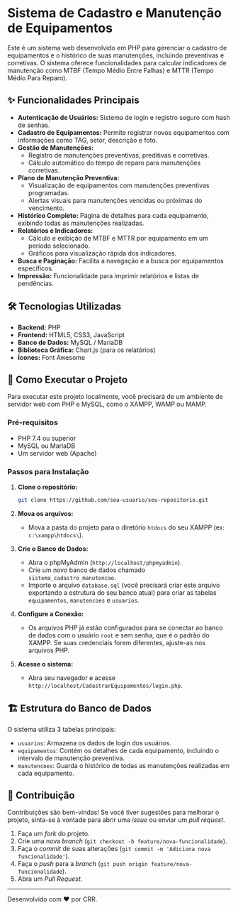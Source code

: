 # Sistema de Cadastro e Manutenção de Equipamentos

Este é um sistema web desenvolvido em PHP para gerenciar o cadastro de equipamentos e o histórico de suas manutenções, incluindo preventivas e corretivas. O sistema oferece funcionalidades para calcular indicadores de manutenção como MTBF (Tempo Médio Entre Falhas) e MTTR (Tempo Médio Para Reparo).

 

## ✨ Funcionalidades Principais

-   **Autenticação de Usuários:** Sistema de login e registro seguro com hash de senhas.
-   **Cadastro de Equipamentos:** Permite registrar novos equipamentos com informações como TAG, setor, descrição e foto.
-   **Gestão de Manutenções:**
    -   Registro de manutenções preventivas, preditivas e corretivas.
    -   Cálculo automático do tempo de reparo para manutenções corretivas.
-   **Plano de Manutenção Preventiva:**
    -   Visualização de equipamentos com manutenções preventivas programadas.
    -   Alertas visuais para manutenções vencidas ou próximas do vencimento.
-   **Histórico Completo:** Página de detalhes para cada equipamento, exibindo todas as manutenções realizadas.
-   **Relatórios e Indicadores:**
    -   Cálculo e exibição de MTBF e MTTR por equipamento em um período selecionado.
    -   Gráficos para visualização rápida dos indicadores.
-   **Busca e Paginação:** Facilita a navegação e a busca por equipamentos específicos.
-   **Impressão:** Funcionalidade para imprimir relatórios e listas de pendências.

## 🛠️ Tecnologias Utilizadas

-   **Backend:** PHP
-   **Frontend:** HTML5, CSS3, JavaScript
-   **Banco de Dados:** MySQL / MariaDB
-   **Biblioteca Gráfica:** Chart.js (para os relatórios)
-   **Ícones:** Font Awesome

## 🚀 Como Executar o Projeto

Para executar este projeto localmente, você precisará de um ambiente de servidor web com PHP e MySQL, como o XAMPP, WAMP ou MAMP.

### Pré-requisitos

-   PHP 7.4 ou superior
-   MySQL ou MariaDB
-   Um servidor web (Apache)

### Passos para Instalação

1.  **Clone o repositório:**
    ```bash
    git clone https://github.com/seu-usuario/seu-repositorio.git
    ```

2.  **Mova os arquivos:**
    -   Mova a pasta do projeto para o diretório `htdocs` do seu XAMPP (ex: `c:\xampp\htdocs\`).

3.  **Crie o Banco de Dados:**
    -   Abra o phpMyAdmin (`http://localhost/phpmyadmin`).
    -   Crie um novo banco de dados chamado `sistema_cadastro_manutencao`.
    -   Importe o arquivo `database.sql` (você precisará criar este arquivo exportando a estrutura do seu banco atual) para criar as tabelas `equipamentos`, `manutencoes` e `usuarios`.

4.  **Configure a Conexão:**
    -   Os arquivos PHP já estão configurados para se conectar ao banco de dados com o usuário `root` e sem senha, que é o padrão do XAMPP. Se suas credenciais forem diferentes, ajuste-as nos arquivos PHP.

5.  **Acesse o sistema:**
    -   Abra seu navegador e acesse `http://localhost/CadastrarEquipamentos/login.php`.

## 🏗️ Estrutura do Banco de Dados

O sistema utiliza 3 tabelas principais:

-   `usuarios`: Armazena os dados de login dos usuários.
-   `equipamentos`: Contém os detalhes de cada equipamento, incluindo o intervalo de manutenção preventiva.
-   `manutencoes`: Guarda o histórico de todas as manutenções realizadas em cada equipamento.

## 🤝 Contribuição

Contribuições são bem-vindas! Se você tiver sugestões para melhorar o projeto, sinta-se à vontade para abrir uma *issue* ou enviar um *pull request*.

1.  Faça um *fork* do projeto.
2.  Crie uma nova *branch* (`git checkout -b feature/nova-funcionalidade`).
3.  Faça o *commit* de suas alterações (`git commit -m 'Adiciona nova funcionalidade'`).
4.  Faça o *push* para a *branch* (`git push origin feature/nova-funcionalidade`).
5.  Abra um *Pull Request*.

---
Desenvolvido com ❤️ por CRR.
